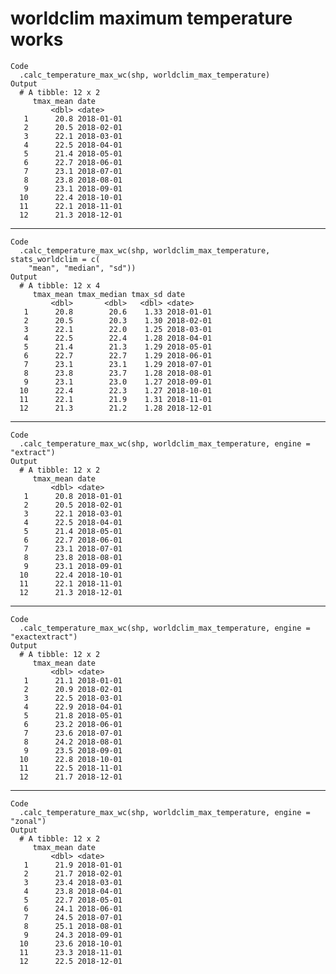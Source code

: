 # worldclim maximum temperature works

    Code
      .calc_temperature_max_wc(shp, worldclim_max_temperature)
    Output
      # A tibble: 12 x 2
         tmax_mean date      
             <dbl> <date>    
       1      20.8 2018-01-01
       2      20.5 2018-02-01
       3      22.1 2018-03-01
       4      22.5 2018-04-01
       5      21.4 2018-05-01
       6      22.7 2018-06-01
       7      23.1 2018-07-01
       8      23.8 2018-08-01
       9      23.1 2018-09-01
      10      22.4 2018-10-01
      11      22.1 2018-11-01
      12      21.3 2018-12-01

---

    Code
      .calc_temperature_max_wc(shp, worldclim_max_temperature, stats_worldclim = c(
        "mean", "median", "sd"))
    Output
      # A tibble: 12 x 4
         tmax_mean tmax_median tmax_sd date      
             <dbl>       <dbl>   <dbl> <date>    
       1      20.8        20.6    1.33 2018-01-01
       2      20.5        20.3    1.30 2018-02-01
       3      22.1        22.0    1.25 2018-03-01
       4      22.5        22.4    1.28 2018-04-01
       5      21.4        21.3    1.29 2018-05-01
       6      22.7        22.7    1.29 2018-06-01
       7      23.1        23.1    1.29 2018-07-01
       8      23.8        23.7    1.28 2018-08-01
       9      23.1        23.0    1.27 2018-09-01
      10      22.4        22.3    1.27 2018-10-01
      11      22.1        21.9    1.31 2018-11-01
      12      21.3        21.2    1.28 2018-12-01

---

    Code
      .calc_temperature_max_wc(shp, worldclim_max_temperature, engine = "extract")
    Output
      # A tibble: 12 x 2
         tmax_mean date      
             <dbl> <date>    
       1      20.8 2018-01-01
       2      20.5 2018-02-01
       3      22.1 2018-03-01
       4      22.5 2018-04-01
       5      21.4 2018-05-01
       6      22.7 2018-06-01
       7      23.1 2018-07-01
       8      23.8 2018-08-01
       9      23.1 2018-09-01
      10      22.4 2018-10-01
      11      22.1 2018-11-01
      12      21.3 2018-12-01

---

    Code
      .calc_temperature_max_wc(shp, worldclim_max_temperature, engine = "exactextract")
    Output
      # A tibble: 12 x 2
         tmax_mean date      
             <dbl> <date>    
       1      21.1 2018-01-01
       2      20.9 2018-02-01
       3      22.5 2018-03-01
       4      22.9 2018-04-01
       5      21.8 2018-05-01
       6      23.2 2018-06-01
       7      23.6 2018-07-01
       8      24.2 2018-08-01
       9      23.5 2018-09-01
      10      22.8 2018-10-01
      11      22.5 2018-11-01
      12      21.7 2018-12-01

---

    Code
      .calc_temperature_max_wc(shp, worldclim_max_temperature, engine = "zonal")
    Output
      # A tibble: 12 x 2
         tmax_mean date      
             <dbl> <date>    
       1      21.9 2018-01-01
       2      21.7 2018-02-01
       3      23.4 2018-03-01
       4      23.8 2018-04-01
       5      22.7 2018-05-01
       6      24.1 2018-06-01
       7      24.5 2018-07-01
       8      25.1 2018-08-01
       9      24.3 2018-09-01
      10      23.6 2018-10-01
      11      23.3 2018-11-01
      12      22.5 2018-12-01

